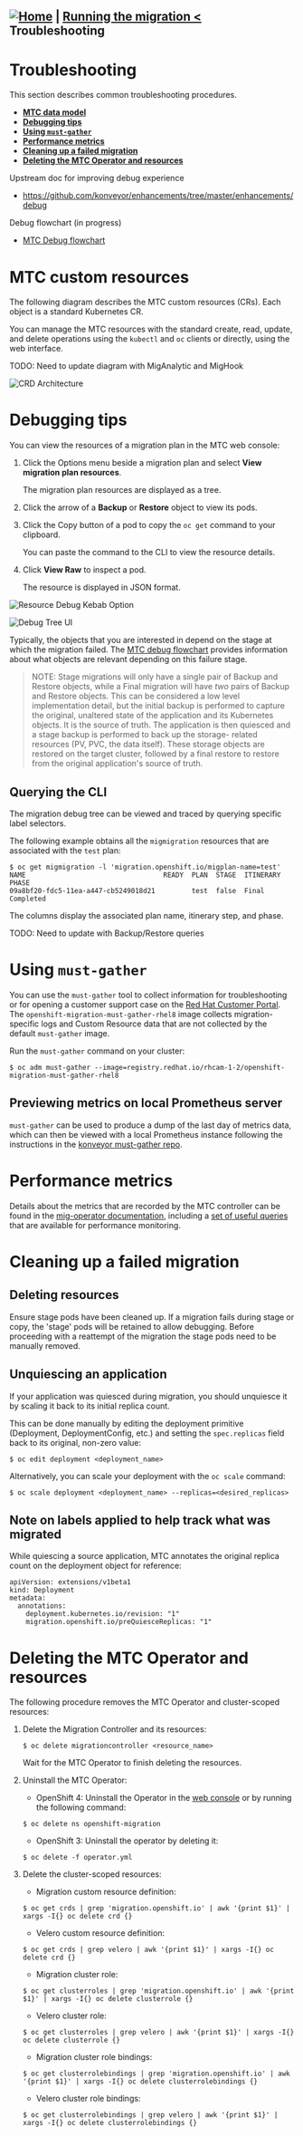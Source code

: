 [![Home](https://github.com/redhat-cop/openshift-migration-best-practices/raw/master/images/home.png)](./README.md) | [Running the migration <](./running-the-migration.md) Troubleshooting
---
# Troubleshooting

This section describes common troubleshooting procedures.

* **[MTC data model](#mtc-data-model)**
* **[Debugging tips](#debugging-tips)**
* **[Using `must-gather`](#using-must-gather)**
* **[Performance metrics](#performance-metrics)**
* **[Cleaning up a failed migration](#cleaning-up-a-failed-migration)**
* **[Deleting the MTC Operator and resources](#deleting-the-mtc-operator-and-resources)**

Upstream doc for improving debug experience
* https://github.com/konveyor/enhancements/tree/master/enhancements/debug

Debug flowchart (in progress)
* [MTC Debug flowchart](https://app.lucidchart.com/documents/view/d0907ce1-ccf1-4226-86eb-e5332f9d42a4/0_0)

# MTC custom resources

The following diagram describes the MTC custom resources (CRs). Each object is a standard Kubernetes CR.

You can manage the MTC resources with the standard create, read, update, and delete operations using the `kubectl` and `oc` clients or directly, using the web interface.

TODO: Need to update diagram with MigAnalytic and MigHook

![CRD Architecture](./images/CRDArch.png)

# Debugging tips

You can view the resources of a migration plan in the MTC web console:

1. Click the Options menu beside a migration plan and select **View migration plan resources**.

    The migration plan resources are displayed as a tree.

2. Click the arrow of a **Backup** or **Restore** object to view its pods.
   
3. Click the Copy button of a pod to copy the `oc get` command to your clipboard.

    You can paste the command to the CLI to view the resource details.

4. Click **View Raw** to inspect a pod.

    The resource is displayed in JSON format.

![Resource Debug Kebab Option](./images/ResourceDebugKebabOption.png)

![Debug Tree UI](./images/DebugTree.png)

Typically, the objects that you are interested in depend on the stage at which the
migration failed. The [MTC debug flowchart](https://app.lucidchart.com/documents/view/d0907ce1-ccf1-4226-86eb-e5332f9d42a4/0_0) provides information about what objects are relevant depending on this failure stage.

> NOTE: Stage migrations will only have a single pair of Backup and Restore objects,
> while a Final migration will have *two* pairs of Backup and Restore objects.
> This can be considered a low level implementation detail, but the initial
> backup is performed to capture the original, unaltered state of the application
> and its Kubernetes objects. It is the source of truth. The application is then
> quiesced and a stage backup is performed to back up the storage-
> related resources (PV, PVC, the data itself). These storage objects are restored
> on the target cluster, followed by a final restore to restore from the original
> application's source of truth.

## Querying the CLI

The migration debug tree can be viewed and traced by querying specific label selectors.

The following example obtains all the `migmigration` resources that are associated with the `test` plan:

```
$ oc get migmigration -l 'migration.openshift.io/migplan-name=test'
NAME                                  READY  PLAN  STAGE  ITINERARY  PHASE
09a8bf20-fdc5-11ea-a447-cb5249018d21         test  false  Final      Completed
```

The columns display the associated plan name, itinerary step, and phase.

TODO: Need to update with Backup/Restore queries

# Using `must-gather`

You can use the `must-gather` tool to collect information for troubleshooting or for opening a customer support case on the [Red Hat Customer Portal](https://access.redhat.com/). The `openshift-migration-must-gather-rhel8` image collects migration-specific logs and Custom Resource data that are not collected by the default `must-gather` image.

Run the `must-gather` command on your cluster:
````
$ oc adm must-gather --image=registry.redhat.io/rhcam-1-2/openshift-migration-must-gather-rhel8
````

## Previewing metrics on local Prometheus server

`must-gather` can be used to produce a dump of the last day of metrics data,
which can then be viewed with a local Prometheus instance following the
instructions in the [konveyor must-gather repo](https://github.com/konveyor/must-gather#preview-metrics-on-local-prometheus-server).

# Performance metrics

Details about the metrics that are recorded by the MTC controller can be found
in the [mig-operator documentation](https://github.com/konveyor/mig-operator/blob/master/docs/usage/Metrics.md#accessing-mig-controller-prometheus-metrics),
including a [set of useful queries](https://github.com/konveyor/mig-operator/blob/master/docs/usage/Metrics.md#useful-queries) that are available for performance monitoring.

# Cleaning up a failed migration

## Deleting resources

Ensure stage pods have been cleaned up. If a migration fails during stage or copy,
the 'stage' pods will be retained to allow debugging. Before proceeding with a
reattempt of the migration the stage pods need to be manually removed.

## Unquiescing an application

If your application was quiesced during migration, you should unquiesce it by scaling it back to its initial replica count.

This can be done manually by editing the deployment primitive (Deployment, DeploymentConfig, etc.) and setting the `spec.replicas` field back to its original, non-zero value:

```
$ oc edit deployment <deployment_name>
```

Alternatively, you can scale your deployment with the `oc scale` command:

```
$ oc scale deployment <deployment_name> --replicas=<desired_replicas>
```

## Note on labels applied to help track what was migrated

While quiescing a source application, MTC annotates the original replica count on the deployment object for reference:

```
apiVersion: extensions/v1beta1
kind: Deployment
metadata:
  annotations:
    deployment.kubernetes.io/revision: "1"
    migration.openshift.io/preQuiesceReplicas: "1"
```

# Deleting the MTC Operator and resources

The following procedure removes the MTC Operator and cluster-scoped resources:

1. Delete the Migration Controller and its resources:
    ```` 
    $ oc delete migrationcontroller <resource_name>
    ````
    Wait for the MTC Operator to finish deleting the resources.

2. Uninstall the MTC Operator:
    * OpenShift 4: Uninstall the Operator in the [web console](https://docs.openshift.com/container-platform/4.5/operators/olm-deleting-operators-from-cluster.html) or by running the following command: 
    ````
    $ oc delete ns openshift-migration
    ````
    * OpenShift 3: Uninstall the operator by deleting it:
    ````
    $ oc delete -f operator.yml
    ````

4. Delete the cluster-scoped resources:
    * Migration custom resource definition:
    ````
    $ oc get crds | grep 'migration.openshift.io' | awk '{print $1}' | xargs -I{} oc delete crd {}
    ````  
    * Velero custom resource definition:
    ````
    $ oc get crds | grep velero | awk '{print $1}' | xargs -I{} oc delete crd {}
    ````  
    * Migration cluster role:
    ````
    $ oc get clusterroles | grep 'migration.openshift.io' | awk '{print $1}' | xargs -I{} oc delete clusterrole {}
    ````  
    * Velero cluster role:
    ````
    $ oc get clusterroles | grep velero | awk '{print $1}' | xargs -I{} oc delete clusterrole {}
    ````  
    * Migration cluster role bindings:
    ````
    $ oc get clusterrolebindings | grep 'migration.openshift.io' | awk '{print $1}' | xargs -I{} oc delete clusterrolebindings {}
    ````  
    * Velero cluster role bindings:
    ````
    $ oc get clusterrolebindings | grep velero | awk '{print $1}' | xargs -I{} oc delete clusterrolebindings {}
    ```` 


